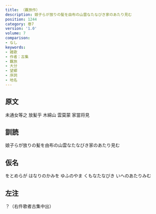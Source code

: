 ```yaml
---
title: （覊旅作）
description: 娘子らが放りの髪を由布の山雲なたなびき家のあたり見む
position: 1244
category: 巻7
version: '1.0'
volume: 7
comparison:
- なし
keywords:
- 雑歌
- 作者：古集
- 羈旅
- 大分
- 望郷
- 序詞
- 地名
---
```


## 原文

未通女等之 放髪乎 木綿山 雲莫蒙 家當将見

## 訓読

娘子らが放りの髪を由布の山雲なたなびき家のあたり見む

## 仮名

をとめらが はなりのかみを ゆふのやま くもなたなびき いへのあたりみむ

## 左注

？（右件歌者古集中出）
